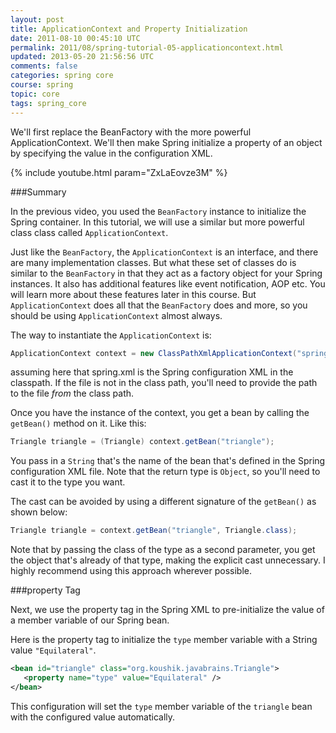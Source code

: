 ```yaml
---           
layout: post
title: ApplicationContext and Property Initialization
date: 2011-08-10 00:45:10 UTC
permalink: 2011/08/spring-tutorial-05-applicationcontext.html
updated: 2013-05-20 21:56:56 UTC
comments: false
categories: spring core
course: spring
topic: core
tags: spring_core
---
```


We'll first replace the BeanFactory with the more powerful ApplicationContext. We'll then make Spring initialize a property of an object by specifying the value in the configuration XML. 

{% include youtube.html param="ZxLaEovze3M" %}

###Summary

In the previous video, you used the `BeanFactory` instance to initialize the Spring container. In this tutorial, we will use a similar but more powerful class class called `ApplicationContext`. 

Just like the `BeanFactory`, the `ApplicationContext` is an interface, and there are many implementation classes. But what these set of classes do is similar to the `BeanFactory` in that they act as a factory object for your Spring instances. It also has additional features like event notification, AOP etc. You will learn more about these features later in this course. But `ApplicationContext` does all that the `BeanFactory` does and more, so you should be using `ApplicationContext` almost always.

The way to instantiate the `ApplicationContext` is:

```java
ApplicationContext context = new ClassPathXmlApplicationContext("spring.xml");
```
assuming here that spring.xml is the Spring configuration XML in the classpath. If the file is not in the class path, you'll need to provide the path to the file *from* the class path.

Once you have the instance of the context, you get a bean by calling the `getBean()` method on it. Like this:

```java
Triangle triangle = (Triangle) context.getBean("triangle");
```

You pass in a `String` that's the name of the bean that's defined in the Spring configuration XML file. Note that the return type is `Object`, so you'll need to cast it to the type you want.

The cast can be avoided by using a different signature of the `getBean()` as shown below:

```java
Triangle triangle = context.getBean("triangle", Triangle.class);
```

Note that by passing the class of the type as a second parameter, you get the object that's already of that type, making the explicit cast unnecessary. I highly recommend using this approach wherever possible.

###property Tag

Next, we use the property tag in the Spring XML to pre-initialize the value of a member variable of our Spring bean.

Here is the property tag to initialize the `type` member variable with a String value `"Equilateral"`.

```xml
<bean id="triangle" class="org.koushik.javabrains.Triangle">
   <property name="type" value="Equilateral" />
</bean>
```

This configuration will set the `type` member variable of the `triangle` bean with the configured value automatically.    